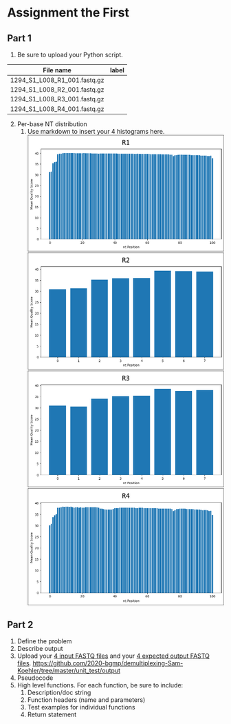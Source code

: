 # Assignment the First

## Part 1
1. Be sure to upload your Python script.

| File name | label |
|---|---|
| 1294_S1_L008_R1_001.fastq.gz |  |
| 1294_S1_L008_R2_001.fastq.gz |  |
| 1294_S1_L008_R3_001.fastq.gz |  |
| 1294_S1_L008_R4_001.fastq.gz |  |

2. Per-base NT distribution
    1. Use markdown to insert your 4 histograms here.
    ![pickle](https://github.com/2020-bgmp/demultiplexing-Sam-Koehler/blob/master/images/R1_output.png)
    ![pickle](https://github.com/2020-bgmp/demultiplexing-Sam-Koehler/blob/master/images/R2_output.png)
    ![pickle](https://github.com/2020-bgmp/demultiplexing-Sam-Koehler/blob/master/images/R3_output.png)
    ![pickle](https://github.com/2020-bgmp/demultiplexing-Sam-Koehler/blob/master/images/R4_output.png)
    
    
## Part 2
1. Define the problem
2. Describe output
3. Upload your [4 input FASTQ files](../TEST-input_FASTQ) and your [4 expected output FASTQ files](../TEST-output_FASTQ).
    https://github.com/2020-bgmp/demultiplexing-Sam-Koehler/tree/master/unit_test/output
4. Pseudocode
5. High level functions. For each function, be sure to include:
    1. Description/doc string
    2. Function headers (name and parameters)
    3. Test examples for individual functions
    4. Return statement
